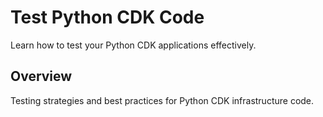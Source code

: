 # Test Python CDK Code

Learn how to test your Python CDK applications effectively.

## Overview

Testing strategies and best practices for Python CDK infrastructure code.